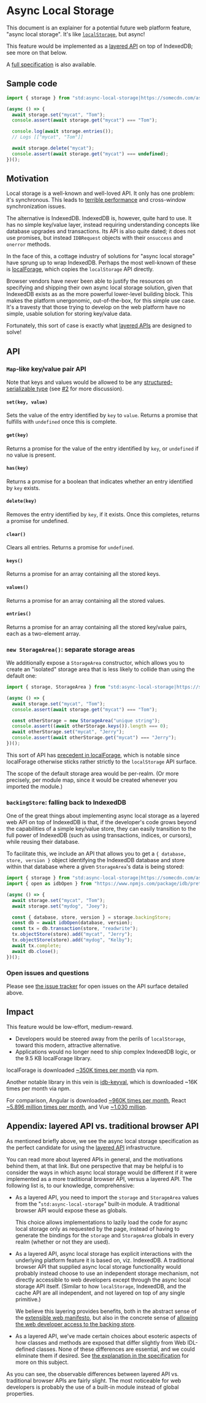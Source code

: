# Async Local Storage

This document is an explainer for a potential future web platform feature, "async local storage". It's like [`localStorage`](https://html.spec.whatwg.org/multipage/webstorage.html#webstorage), but async!

This feature would be implemented as a [layered API](https://github.com/drufball/layered-apis) on top of IndexedDB; see more on that below.

A [full specification](https://domenic.github.io/async-local-storage/) is also available.

## Sample code

```js
import { storage } from "std:async-local-storage|https://somecdn.com/async-local-storage.js";

(async () => {
  await storage.set("mycat", "Tom");
  console.assert(await storage.get("mycat") === "Tom");

  console.log(await storage.entries());
  // Logs [["mycat", "Tom"]]

  await storage.delete("mycat");
  console.assert(await storage.get("mycat") === undefined);
})();
```

## Motivation

Local storage is a well-known and well-loved API. It only has one problem: it's synchronous. This leads to [terrible performance](https://hacks.mozilla.org/2012/03/there-is-no-simple-solution-for-local-storage/) and cross-window synchronization issues.

The alternative is IndexedDB. IndexedDB is, however, quite hard to use. It has no simple key/value layer, instead requiring understanding concepts like database upgrades and transactions. Its API is also quite dated; it does not use promises, but instead `IDBRequest` objects with their `onsuccess` and `onerror` methods.

In the face of this, a cottage industry of solutions for "async local storage" have sprung up to wrap IndexedDB. Perhaps the most well-known of these is [localForage](https://localforage.github.io/localForage/), which copies the `localStorage` API directly.

Browser vendors have never been able to justify the resources on specifying and shipping their own async local storage solution, given that IndexedDB exists as as the more powerful lower-level building block. This makes the platform unergonomic, out-of-the-box, for this simple use case. It's a travesty that those trying to develop on the web platform have no simple, usable solution for storing key/value data.

Fortunately, this sort of case is exactly what [layered APIs](https://github.com/drufball/layered-apis) are designed to solve!

## API

### `Map`-like key/value pair API

Note that keys and values would be allowed to be any [structured-serializable type](https://html.spec.whatwg.org/multipage/structured-data.html#serializable-objects) (see [#2](https://github.com/domenic/async-local-storage/issues/2) for more discussion).

#### `set(key, value)`

Sets the value of the entry identified by `key` to `value`. Returns a promise that fulfills with `undefined` once this is complete.

#### `get(key)`

Returns a promise for the value of the entry identified by `key`, or `undefined` if no value is present.

#### `has(key)`

Returns a promise for a boolean that indicates whether an entry identified by `key` exists.

#### `delete(key)`

Removes the entry identified by `key`, if it exists. Once this completes, returns a promise for undefined.

#### `clear()`

Clears all entries. Returns a promise for `undefined`.

#### `keys()`

Returns a promise for an array containing all the stored keys.

#### `values()`

Returns a promise for an array containing all the stored values.

#### `entries()`

Returns a promise for an array containing all the stored key/value pairs, each as a two-element array.

### `new StorageArea()`: separate storage areas

We additionally expose a `StorageArea` constructor, which allows you to create an "isolated" storage area that is less likely to collide than using the default one:

```js
import { storage, StorageArea } from "std:async-local-storage|https://somecdn.com/async-local-storage.js";

(async () => {
  await storage.set("mycat", "Tom");
  console.assert(await storage.get("mycat") === "Tom");

  const otherStorage = new StorageArea("unique string");
  console.assert((await otherStorage.keys()).length === 0);
  await otherStorage.set("mycat", "Jerry");
  console.assert(await otherStorage.get("mycat") === "Jerry");
})();
```

This sort of API has [precedent in localForage](https://www.npmjs.com/package/localforage#multiple-instances), which is notable since localForage otherwise sticks rather strictly to the `localStorage` API surface.

The scope of the default storage area would be per-realm. (Or more precisely, per module map, since it would be created whenever you imported the module.)

### `backingStore`: falling back to IndexedDB

One of the great things about implementing async local storage as a layered web API on top of IndexedDB is that, if the developer's code grows beyond the capabilities of a simple key/value store, they can easily transition to the full power of IndexedDB (such as using transactions, indices, or cursors), while reusing their database.

To facilitate this, we include an API that allows you to get a `{ database, store, version }` object identifying the IndexedDB database and store within that database where a given `StorageArea`'s data is being stored:

```js
import { storage } from "std:async-local-storage|https://somecdn.com/async-local-storage.js";
import { open as idbOpen } from "https://www.npmjs.com/package/idb/pretend-this-was-a-native-JS-module";

(async () => {
  await storage.set("mycat", "Tom");
  await storage.set("mydog", "Joey");

  const { database, store, version } = storage.backingStore;
  const db = await idbOpen(database, version);
  const tx = db.transaction(store, "readwrite");
  tx.objectStore(store).add("mycat", "Jerry");
  tx.objectStore(store).add("mydog", "Kelby");
  await tx.complete;
  await db.close();
})();
```

### Open issues and questions

Please see [the issue tracker](https://github.com/domenic/async-local-storage/issues?q=is%3Aissue+is%3Aopen+sort%3Aupdated-desc+label%3Aapi) for open issues on the API surface detailed above.

## Impact

This feature would be low-effort, medium-reward.

- Developers would be steered away from the perils of `localStorage`, toward this modern, attractive alternative.
- Applications would no longer need to ship complex IndexedDB logic, or the 9.5 KB localForage library.

localForage is downloaded [~350K times per month](https://www.npmjs.com/package/localforage) via npm.

Another notable library in this vein is [idb-keyval](https://www.npmjs.com/package/idb-keyval), which is downloaded ~16K times per month via npm.

For comparison, Angular is downloaded [~960K times per month](https://www.npmjs.com/package/angular), React [~5.896 million times per month](https://www.npmjs.com/package/react), and Vue [~1.030 million](https://www.npmjs.com/package/vue).

## Appendix: layered API vs. traditional browser API

As mentioned briefly above, we see the async local storage specification as the perfect candidate for using the [layered API](https://github.com/drufball/layered-apis) infrastructure.

You can read more about layered APIs in general, and the motivations behind them, at that link. But one perspective that may be helpful is to consider the ways in which async local storage would be different if it were implemented as a more traditional browser API, versus a layered API. The following list is, to our knowledge, comprehensive:

* As a layered API, you need to import the `storage` and `StorageArea` values from the "`std:async-local-storage`" built-in module. A traditional browser API would expose these as globals.

  This choice allows implementations to lazily load the code for async local storage only as requested by the page, instead of having to generate the bindings for the `storage` and `StorageArea` globals in every realm (whether or not they are used).
* As a layered API, async local storage has explicit interactions with the underlying platform feature it is based on, viz. IndexedDB. A traditional browser API that supplied async local storage functionality would probably instead choose to use an independent storage mechanism, not directly accessible to web developers except through the async local storage API itself. (Similar to how `localStorage`, IndexedDB, and the cache API are all independent, and not layered on top of any single primitive.)

  We believe this layering provides benefits, both in the abstract sense of the [extensible web manifesto](http://extensiblewebmanifesto.org/), but also in the concrete sense of [allowing the web developer access to the backing store](https://domenic.github.io/async-local-storage/#example-backingstore).
* As a layered API, we've made certain choices about esoteric aspects of how classes and methods are exposed that differ slightly from Web IDL-defined classes. None of these differences are essential, and we could eliminate them if desired. See [the explanation in the specification](https://domenic.github.io/async-local-storage/#class-definition-explanation) for more on this subject.

As you can see, the observable differences between layered API vs. traditional browser APIs are fairly slight. The most noticeable for web developers is probably the use of a built-in module instead of global properties.
